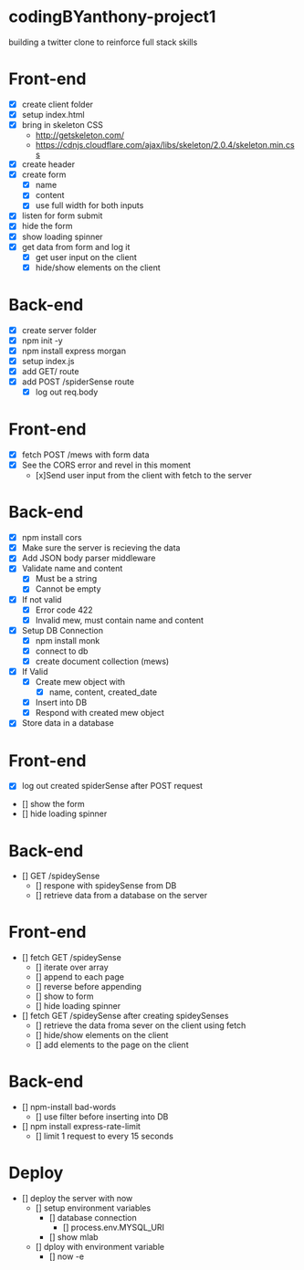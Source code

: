 # codingBYanthony-project1
building a twitter clone to reinforce full stack skills

# Front-end
* [x] create client folder
* [x] setup index.html
* [x] bring in skeleton CSS
    * http://getskeleton.com/
    * https://cdnjs.cloudflare.com/ajax/libs/skeleton/2.0.4/skeleton.min.css
* [x] create header
* [x] create form
    * [x] name
    * [x] content
    * [x] use full width for both inputs
* [x] listen for form submit
* [x] hide the form
* [x] show loading spinner
* [x] get data from form and log it
    * [x] get user input on the client
    * [x] hide/show elements on the client

# Back-end
* [x] create server folder
* [x] npm init -y
* [x] npm install express morgan
* [x] setup index.js
* [x] add GET/ route
* [x] add POST /spiderSense route
    * [x] log out req.body

# Front-end
* [x] fetch POST /mews with form data
* [x] See the CORS error and revel in this moment
    * [x]Send user input from the client with fetch to the server

# Back-end
* [x] npm install cors
* [x] Make sure the server is recieving the data
* [x] Add JSON body parser middleware
* [x] Validate name and content
    * [x] Must be a string
    * [x] Cannot be empty
* [x] If not valid
    * [x] Error code 422
    * [x] Invalid mew, must contain name and content
* [x] Setup DB Connection
    * [x] npm install monk
    * [x] connect to db
    * [x] create document collection (mews)
* [x] If Valid
    * [x] Create mew object with
        * [x] name, content, created_date
    * [x] Insert into DB
    * [x] Respond with created mew object
* [x] Store data in a database

# Front-end
* [x] log out created spiderSense after POST request
* [] show the form
* [] hide loading spinner

# Back-end
* [] GET /spideySense
    * [] respone with spideySense from DB
    * [] retrieve data from a database on the server

# Front-end
* [] fetch GET /spideySense
    * [] iterate over array
    * [] append to each page
    * []  reverse before appending
    * []  show to form
    * [] hide loading spinner
* [] fetch GET /spideySense after creating spideySenses
    * [] retrieve the data froma sever on the client using fetch
    * [] hide/show elements on the client
    * [] add elements to the page on the client

# Back-end
* [] npm-install bad-words
    * [] use filter before inserting into DB
* [] npm install express-rate-limit
    * [] limit 1 request to every 15 seconds

# Deploy
* [] deploy the server with now
    * [] setup environment variables
        * [] database connection
            * [] process.env.MYSQL_URI
        * [] show mlab
    * [] dploy with environment variable
        * [] now -e 